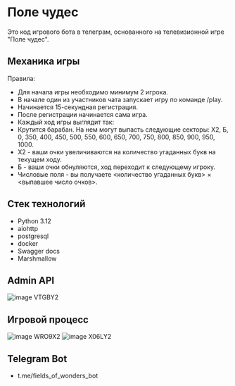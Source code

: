 # Поле чудес

Это код игрового бота в телеграм, основанного на телевизионной игре "Поле чудес".

## Механика игры
Правила:
- Для начала игры необходимо минимум 2 игрока.
- В начале один из участников чата запускает игру по команде /play.
- Начинается 15-секундная регистрация.
- После регистрации начинается сама игра.
- Каждый ход игры выглядит так:
- Крутится барабан. На нем могут выпасть следующие секторы: X2, Б, 0,
350, 400, 450, 500, 550, 600, 650, 700, 750, 800, 850, 900, 950, 1000.
- X2 - ваши очки увеличиваются на количество угаданных букв на текущем
ходу.
- Б - ваши очки обнуляются, ход переходит к следующему игроку.
- Числовые поля - вы получаете
<количество угаданных букв> × <выпавшее число очков>.

## Стек технологий
- Python 3.12
- aiohttp
- postgresql
- docker
- Swagger docs
- Marshmallow

## Admin API
![image VTGBY2](https://github.com/user-attachments/assets/52bcdae1-6482-4c77-827e-5b3a1d5215d9)

## Игровой процесс
![image WRO9X2](https://github.com/user-attachments/assets/9a31fc20-5c70-4d4c-8abd-713827a37576)
![image X06LY2](https://github.com/user-attachments/assets/edd6531e-b074-4dc7-ae0c-4e3dc26569e4)

## Telegram Bot
- t.me/fields_of_wonders_bot






